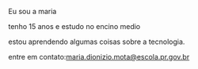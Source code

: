 Eu sou a maria





tenho 15 anos e estudo no encino medio

estou aprendendo algumas coisas sobre a tecnologia.

entre em contato:maria.dionizio.mota@escola.pr.gov.br
